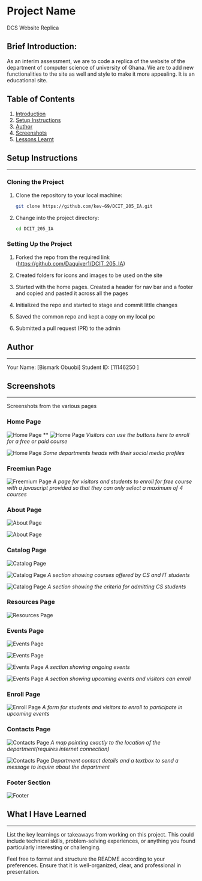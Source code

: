 # Project Name
DCS Website Replica

Brief Introduction:
-------------------
As an interim assessment, we are to code a replica of the website of the department of computer science of university of Ghana. We are to add new functionalities to the site as well and style to make it more appealing. It is an educational site.

## Table of Contents
1. [Introduction](#brief-introduction)
2. [Setup Instructions](#setup-instructions)
3. [Author](#author)
4. [Screenshots](#screenshots)
5. [Lessons Learnt](#what-i-have-learned)

## Setup Instructions
---------------------
### Cloning the Project
1. Clone the repository to your local machine:
    ```bash
    git clone https://github.com/kev-69/DCIT_205_IA.git
    ```

2. Change into the project directory:
    ```bash
    cd DCIT_205_IA
    ```

### Setting Up the Project
1. Forked the repo from the required link (https://github.com/Daquiver1/DCIT_205_IA)

2. Created folders for icons and images to be used on the site

3. Started with the home pages. Created a header for nav bar and a footer and copied and pasted it across all the pages

4. Initialized the repo and started to stage and commit little changes

5. Saved the common repo and kept a copy on my local pc

6. Submitted a pull request (PR) to the admin



## Author
---------
Your Name: [Bismark Obuobi]
Student ID: [11146250 ]

## Screenshots
--------------
Screenshots from the various pages

### Home Page
![Home Page](Screenshots/homeScroll0.png)
**
![Home Page](Screenshots/homeScroll1.png)
*Visitors can use the buttons here to enroll for a free or paid course*

![Home Page](Screenshots/homeScroll2.png)
*Some departments heads with their social media profiles*


### Freemiun Page
![Freemium Page](Screenshots/freeSignUpPage0.png)
*A page for visitors and students to enroll for free course with a javascript provided so that they can only select a maximum of 4 courses*



### About Page
![About Page](Screenshots/aboutScroll0.png)

![About Page](Screenshots/aboutScroll1.png)



### Catalog Page
![Catalog Page](Screenshots/catalogScroll0.png)

![Catalog Page](Screenshots/catalogScroll1.png)
*A section showing courses offered by CS and IT students*

![Catalog Page](Screenshots/catalogScroll2.png)
*A section showing the criteria for admitting CS students*



### Resources Page
![Resources Page](Screenshots/)



### Events Page
![Events Page](Screenshots/eventsScroll0.png)

![Events Page](Screenshots/eventsScroll1.png)

![Events Page](Screenshots/eventsScroll2.png)
*A section showing ongoing events*

![Events Page](Screenshots/eventsScroll3.png)
*A section showing upcoming events and visitors can enroll*


### Enroll Page
![Enroll Page](Screenshots/enrollFormPage0.png)
*A form for students and visitors to enroll to participate in upcoming events*



### Contacts Page
![Contacts Page](Screenshots/contactsScroll0.png)
*A map pointing exactly to the location of the department(requires internet connection)*

![Contacts Page](Screenshots/contactsScroll1.png)
*Department contact details and a textbox to send a message to inquire about the department*



### Footer Section
![Footer](Screenshots/footerSection.png)




## What I Have Learned
----------------------
List the key learnings or takeaways from working on this project. This could include technical skills, problem-solving experiences, or anything you found particularly interesting or challenging.

Feel free to format and structure the README according to your preferences. Ensure that it is well-organized, clear, and professional in presentation.
